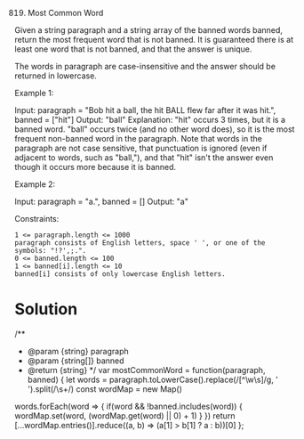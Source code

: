 819. Most Common Word

Given a string paragraph and a string array of the banned words banned, return the most frequent word that is not banned. It is guaranteed there is at least one word that is not banned, and that the answer is unique.

The words in paragraph are case-insensitive and the answer should be returned in lowercase.

 

Example 1:

Input: paragraph = "Bob hit a ball, the hit BALL flew far after it was hit.", banned = ["hit"]
Output: "ball"
Explanation: 
"hit" occurs 3 times, but it is a banned word.
"ball" occurs twice (and no other word does), so it is the most frequent non-banned word in the paragraph. 
Note that words in the paragraph are not case sensitive,
that punctuation is ignored (even if adjacent to words, such as "ball,"), 
and that "hit" isn't the answer even though it occurs more because it is banned.

Example 2:

Input: paragraph = "a.", banned = []
Output: "a"

 

Constraints:

    1 <= paragraph.length <= 1000
    paragraph consists of English letters, space ' ', or one of the symbols: "!?',;.".
    0 <= banned.length <= 100
    1 <= banned[i].length <= 10
    banned[i] consists of only lowercase English letters.

# Solution
/**
 * @param {string} paragraph
 * @param {string[]} banned
 * @return {string}
 */
var mostCommonWord = function(paragraph, banned) {
  let words = paragraph.toLowerCase().replace(/[^\w\s]/g, ' ').split(/\s+/)
  const wordMap = new Map()

  words.forEach(word => {
    if(word && !banned.includes(word)) {
        wordMap.set(word, (wordMap.get(word) || 0) + 1)
    }
  })
  return [...wordMap.entries()].reduce((a, b) => (a[1] > b[1] ? a : b))[0]
};
